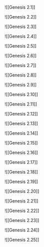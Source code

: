 ![[Genesis 2.1]]

![[Genesis 2.2]]

![[Genesis 2.3]]

![[Genesis 2.4]]

![[Genesis 2.5]]

![[Genesis 2.6]]

![[Genesis 2.7]]

![[Genesis 2.8]]

![[Genesis 2.9]]

![[Genesis 2.10]]

![[Genesis 2.11]]

![[Genesis 2.12]]

![[Genesis 2.13]]

![[Genesis 2.14]]

![[Genesis 2.15]]

![[Genesis 2.16]]

![[Genesis 2.17]]

![[Genesis 2.18]]

![[Genesis 2.19]]

![[Genesis 2.20]]

![[Genesis 2.21]]

![[Genesis 2.22]]

![[Genesis 2.23]]

![[Genesis 2.24]]

![[Genesis 2.25]]
